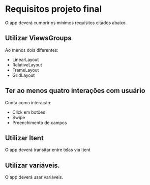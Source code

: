 # Requisitos projeto final
O app deverá cumprir os mínimos requisitos citados abaixo.

## Utilizar ViewsGroups
Ao menos dois diferentes:
 * LinearLayout
 * RelativeLayout
 * FrameLayout
 * GridLayout

## Ter ao menos quatro interações com usuário
Conta como interação:
* Click em botões
* Swipe
* Preenchimento de campos

## Utilizar Itent
O app deverá transitar entre telas via Itent

## Utilizar variáveis.
O app deverá usar variáveis.

